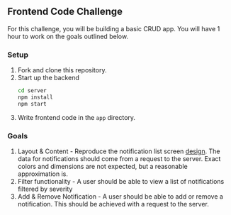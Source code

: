 ## Frontend Code Challenge

For this challenge, you will be building a basic CRUD app. You will have 1 hour to work on the goals outlined below.

### Setup

1. Fork and clone this repository.
2. Start up the backend
    ```sh
    cd server
    npm install
    npm start
    ```
3. Write frontend code in the `app` directory.

### Goals

1. Layout & Content - Reproduce the notification list screen [design](https://github.com/AndrewBantug/forge_frontend_interview/blob/master/design.png).
The data for notifications should come from a request to the server. Exact colors and dimensions are not expected, but
a reasonable approximation is. 
2. Filter functionality - A user should be able to view a list of notifications filtered by severity
3. Add & Remove Notification - A user should be able to add or remove a notification. This should be achieved with a 
request to the server.
